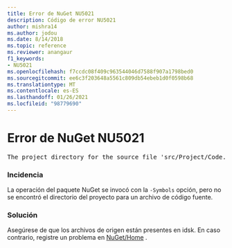 ```yaml
---
title: Error de NuGet NU5021
description: Código de error NU5021
author: mishra14
ms.author: jodou
ms.date: 8/14/2018
ms.topic: reference
ms.reviewer: anangaur
f1_keywords:
- NU5021
ms.openlocfilehash: f7ccdc08f409c963544046d7588f907a1798bed0
ms.sourcegitcommit: ee6c3f203648a5561c809db54ebeb1d0f0598b68
ms.translationtype: MT
ms.contentlocale: es-ES
ms.lasthandoff: 01/26/2021
ms.locfileid: "98779690"
---
```

# <a name="nuget-error-nu5021"></a>Error de NuGet NU5021
<pre>The project directory for the source file 'src/Project/Code.cs' could not be found.</pre>

### <a name="issue"></a>Incidencia

La operación del paquete NuGet se invocó con la `-Symbols` opción, pero no se encontró el directorio del proyecto para un archivo de código fuente.


### <a name="solution"></a>Solución

Asegúrese de que los archivos de origen están presentes en idsk. En caso contrario, registre un problema en [NuGet/Home](https://github.com/NuGet/Home/issues) .

